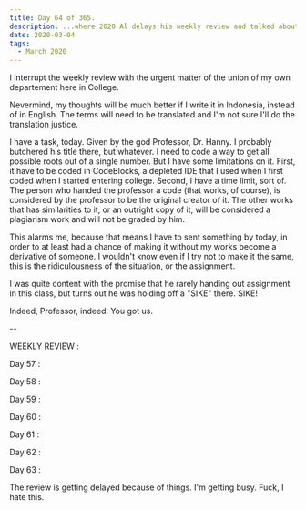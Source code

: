 ```yaml
---
title: Day 64 of 365.
description: ...where 2020 Al delays his weekly review and talked about his college assignments.
date: 2020-03-04
tags:
  - March 2020
---
```


I interrupt the weekly review with the urgent matter of the union of my own departement here in College.

Nevermind, my thoughts will be much better if I write it in Indonesia, instead of in English. The terms will need to be translated and I'm not sure I'll do the translation justice.

I have a task, today. Given by the god Professor, Dr. Hanny. I probably butchered his title there, but whatever. I need to code a way to get all possible roots out of a single number. But I have some limitations on it. First, it have to be coded in CodeBlocks, a depleted IDE that I used when I first coded when I started entering college. Second, I have a time limit, sort of. The person who handed the professor a code (that works, of course), is considered by the professor to be the original creator of it. The other works that has similarities to it, or an outright copy of it, will be considered a plagiarism work and will not be graded by him. 

This alarms me, because that means I have to sent something by today, in order to at least had a chance of making it without my works become a derivative of someone. I wouldn't know even if I try not to make it the same, this is the ridiculousness of the situation, or the assignment. 

I was quite content with the promise that he rarely handing out assignment in this class, but turns out he was holding off a "SIKE" there. SIKE!

Indeed, Professor, indeed. You got us.

--

WEEKLY REVIEW : 

Day 57 :

Day 58 :

Day 59 :

Day 60 :

Day 61 :

Day 62 :

Day 63 :


The review is getting delayed because of things. I'm getting busy. Fuck, I hate this.